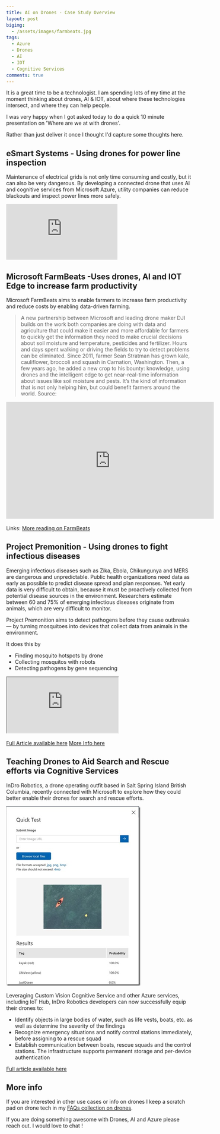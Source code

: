 ```yaml
---
title: AI on Drones - Case Study Overview
layout: post
bigimg:
  - /assets/images/farmbeats.jpg
tags:
  - Azure
  - Drones
  - AI
  - IOT
  - Cognitive Services
comments: true
---
```


It is a great time to be a technologist. I am spending lots of my time at the moment thinking about drones, AI & IOT, about where these technologies intersect, and where they can help people.

I was very happy when I got asked today to do a quick 10 minute presentation on 'Where are we at with drones'.

Rather than just deliver it once I thought I'd capture some thoughts here.

## eSmart Systems - Using drones for power line inspection

Maintenance of electrical grids is not only time consuming and costly, but it can also be very dangerous. By developing a connected drone that uses AI and cognitive services from Microsoft Azure, utility companies can reduce blackouts and inspect power lines more safely. 

<!-- << youtube Jzj1e7CutnU %} -->
<iframe src="https://www.youtube.com/embed/Jzj1e7CutnU" frameborder="0" allow="accelerometer; autoplay; clipboard-write; encrypted-media; gyroscope; picture-in-picture" allowfullscreen></iframe>

## Microsoft FarmBeats -Uses drones, AI and IOT Edge to increase farm productivity

Microsoft FarmBeats aims to enable farmers to increase farm productivity and reduce costs by enabling data-driven farming.

> A new partnership between Microsoft and leading drone maker DJI builds on the work both companies are doing with data and agriculture that could make it easier and more affordable for farmers to quickly get the information they need to make crucial decisions about soil moisture and temperature, pesticides and fertilizer. Hours and days spent walking or driving the fields to try to detect problems can be eliminated.
> Since 2011, farmer Sean Stratman has grown kale, cauliflower, broccoli and squash in Carnation, Washington. Then, a few years ago, he added a new crop to his bounty: knowledge, using drones and the intelligent edge to get near-real-time information about issues like soil moisture and pests. It’s the kind of information that is not only helping him, but could benefit farmers around the world.
> Source: [](https://news.microsoft.com/transform/farmings-most-important-crop-may-be-the-knowledge-harvested-by-drones-and-the-intelligent-edge/) 

<!-- youtube KTvdjcU0lf8 % -->
<iframe width="560" height="315" src="https://www.youtube.com/embed/KTvdjcU0lf8" frameborder="0" allow="accelerometer; autoplay; clipboard-write; encrypted-media; gyroscope; picture-in-picture" allowfullscreen></iframe>


Links: 
[More reading on FarmBeats](https://www.microsoft.com/en-us/research/project/farmbeats-iot-agriculture/)

## Project Premonition - Using drones to fight infectious diseases

Emerging infectious diseases such as Zika, Ebola, Chikungunya and MERS are dangerous and unpredictable. Public health organizations need data as early as possible to predict disease spread and plan responses. Yet early data is very difficult to obtain, because it must be proactively collected from potential disease sources in the environment. Researchers estimate between 60 and 75% of emerging infectious diseases originate from animals, which are very difficult to monitor.

Project Premonition aims to detect pathogens before they cause outbreaks — by turning mosquitoes into devices that collect data from animals in the environment. 

It does this by
- Finding mosquito hotspots by drone
- Collecting mosquitos with robots
- Detecting pathogens by gene sequencing

<!-- << youtube kSUpk5CJmkw %} -->
<iframe src="https://www.youtube.com/embed/kSUpk5CJmkw"></iframe>

[Full Article available here](https://www.microsoft.com/en-us/research/project/project-premonition/)
[More Info here](https://www.microsoft.com/en-us/research/video/project-premonition-seeking-to-prevent-disease-outbreaks-extended/)

## Teaching Drones to Aid Search and Rescue efforts via Cognitive Services

InDro Robotics, a drone operating outfit based in Salt Spring Island British Columbia, recently connected with Microsoft to explore how they could better enable their drones for search and rescue efforts.

![Drones aiding search and rescue](./images/InDroRobotics.jpg)

Leveraging Custom Vision Cognitive Service and other Azure services, including IoT Hub, InDro Robotics developers can now successfully equip their drones to:

- Identify objects in large bodies of water, such as life vests, boats, etc. as well as determine the severity of the findings
- Recognize emergency situations and notify control stations immediately, before assigning to a rescue squad
- Establish communication between boats, rescue squads and the control stations. The infrastructure supports permanent storage and per-device authentication

[Full article available here](https://blogs.technet.microsoft.com/canitpro/2017/05/10/teaching-drones-to-aid-search-and-rescue-efforts-via-cognitive-services/)

## More info

If you are interested in other use cases or info on drones I keep a scratch pad on drone tech in my [FAQs collection on drones](https://github.com/adamstephensen/faqs/tree/master/drones).

If you are doing something awesome with Drones, AI and Azure please reach out. I would love to chat !
